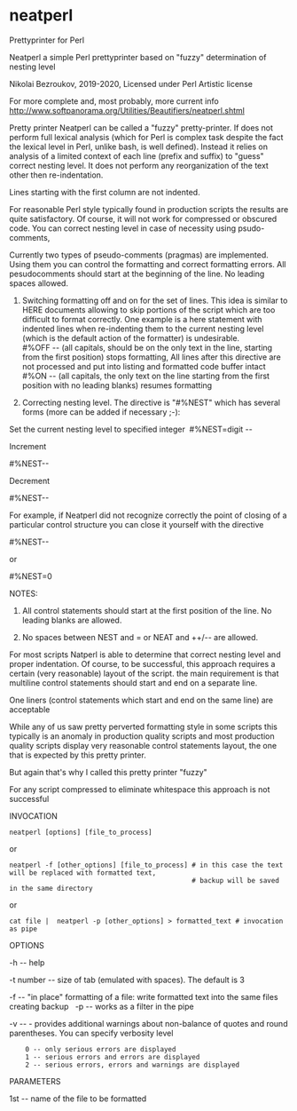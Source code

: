 # neatperl
Prettyprinter for Perl

Neatperl  a simple Perl  prettyprinter based on "fuzzy" determination of nesting level 
 
Nikolai Bezroukov, 2019-2020,   Licensed under Perl Artistic license 

For more complete and, most probably, more current info http://www.softpanorama.org/Utilities/Beautifiers/neatperl.shtml

Pretty printer Neatperl can be called a "fuzzy" pretty-printer. If does not perform full lexical analysis (which for Perl is complex task despite the fact the lexical level in Perl, unlike bash, is well defined). Instead it relies on analysis of a limited context of each line (prefix and suffix) to "guess" correct nesting level.  It does not perform any reorganization of the text other then re-indentation. 

Lines starting with the first column are not indented. 

For reasonable Perl style typically found in production scripts the results are quite satisfactory. Of course, it will not work for compressed or obscured code.
You can correct nesting level in case of necessity using psudo-comments, 

Currently two types of pseudo-comments (pragmas) are implemented. Using them you can control the formatting and correct formatting errors. All pesudocomments should start at the beginning of the line. No leading spaces allowed.

1. Switching formatting off and on for the set of lines. This idea is similar to HERE documents allowing to skip portions of the script which are too difficult to format correctly. One example is a here statement with indented lines when re-indenting them to the current nesting level (which is the default action of the formatter)  is undesirable.  
  #%OFF -- (all capitals, should be on the only text in the line, starting from the first position) stops formatting, All lines after this directive are not processed and put into listing and formatted code buffer intact
  #%ON -- (all capitals, the  only text on the line starting from the first position with no leading blanks) resumes formatting

2. Correcting nesting level. The directive is "#%NEST" which has  several forms (more can be added if necessary ;-):  

Set the current nesting level to specified integer 
 #%NEST=digit --

Increment 

#%NEST--

Decrement 

#%NEST--

For example, if  Neatperl did not recognize correctly the  point of closing of a particular control structure you can close it yourself with the directive

#%NEST-- 

or 

#%NEST=0 

NOTES: 

1. All control statements should start at the first position of the line. No leading blanks are allowed. 

2. No spaces between NEST and = or NEAT and ++/-- are allowed.

For most scripts Natperl is able to determine that correct nesting level and proper indentation. Of course, to be successful, this approach requires a certain (very reasonable) layout of the script. the main requirement is that multiline control statements should start and end on a separate line.  

One liners (control statements which start and end on the same line) are acceptable 

While any of us saw pretty perverted formatting style in some scripts this typically is an anomaly in production quality scripts and most production quality scripts display very reasonable control statements layout, the one that is expected by this pretty printer.  

But again that's why I called this pretty printer "fuzzy"

For any script compressed to eliminate whitespace this approach is not successful

INVOCATION

    neatperl [options] [file_to_process]
    
or 

    neatperl -f [other_options] [file_to_process] # in this case the text will be replaced with formatted text, 
                                                  # backup will be saved in the same directory
or 

    cat file |  neatperl -p [other_options] > formatted_text # invocation as pipe
    
OPTIONS

  -h --  help
  
  -t number -- size of tab (emulated with spaces). The default is 3
  
  -f -- "in place" formatting of a file: write formatted text into the same files creating backup
 
  -p -- works as a filter in the pipe
  
  -v -- - provides additional warnings about non-balance of quotes and round parentheses. You can specify verbosity level
 
        0 -- only serious errors are displayed
        1 -- serious errors and errors are displayed
        2 -- serious errors, errors and warnings are displayed

PARAMETERS

  1st -- name of the file to be formatted
